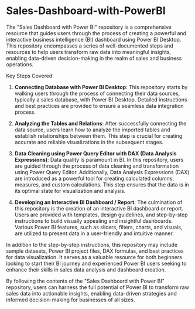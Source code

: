 # Sales-Dashboard-with-PowerBI
The "Sales Dashboard with Power BI" repository is a comprehensive resource that guides users through the process of creating a powerful and interactive business intelligence (BI) dashboard using Power BI Desktop. This repository encompasses a series of well-documented steps and resources to help users transform raw data into meaningful insights, enabling data-driven decision-making in the realm of sales and business operations.

Key Steps Covered:

1. **Connecting Database with Power BI Desktop**:
   This repository starts by walking users through the process of connecting their data sources, typically a sales database, with Power BI Desktop. Detailed instructions and best practices are provided to ensure a seamless data integration process.

2. **Analyzing the Tables and Relations**:
   After successfully connecting the data source, users learn how to analyze the imported tables and establish relationships between them. This step is crucial for creating accurate and reliable visualizations in the subsequent stages.

3. **Data Cleaning using Power Query Editor with DAX (Data Analysis Expressions)**:
   Data quality is paramount in BI. In this repository, users are guided through the process of data cleaning and transformation using Power Query Editor. Additionally, Data Analysis Expressions (DAX) are introduced as a powerful tool for creating calculated columns, measures, and custom calculations. This step ensures that the data is in its optimal state for visualization and analysis.

4. **Developing an Interactive BI Dashboard / Report**:
   The culmination of this repository is the creation of an interactive BI dashboard or report. Users are provided with templates, design guidelines, and step-by-step instructions to build visually appealing and insightful dashboards. Various Power BI features, such as slicers, filters, charts, and visuals, are utilized to present data in a user-friendly and intuitive manner.

In addition to the step-by-step instructions, this repository may include sample datasets, Power BI project files, DAX formulas, and best practices for data visualization. It serves as a valuable resource for both beginners looking to start their BI journey and experienced Power BI users seeking to enhance their skills in sales data analysis and dashboard creation.

By following the contents of the "Sales Dashboard with Power BI" repository, users can harness the full potential of Power BI to transform raw sales data into actionable insights, enabling data-driven strategies and informed decision-making for businesses of all sizes.
